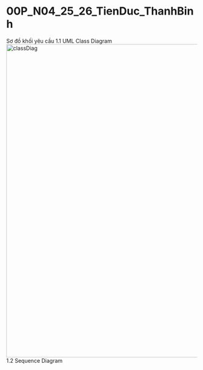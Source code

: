 # 00P_N04_25_26_TienDuc_ThanhBinh

Sơ đồ khối yêu cầu
1.1 UML Class Diagram
<img width="783" height="825" alt="classDiag" src="https://github.com/user-attachments/assets/27336a9d-511c-4a29-90fb-e3114e51ada7" />
1.2 Sequence Diagram

